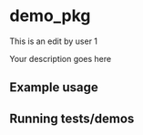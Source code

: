# demo_pkg
This is an edit by user 1

Your description goes here

## Example usage

## Running tests/demos
    